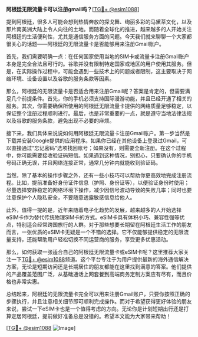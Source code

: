 **阿根廷无限流量卡可以注册gmail吗？**[[TG💪+ @esim1088](https://t.me/s/esim1088)]

提到阿根廷，很多人可能会想到热情奔放的探戈舞、绚丽多彩的马黛茶文化，以及那片南美洲大陆上令人向往的土地。而随着全球化的推进，越来越多的人开始关注阿根廷的生活便利性，尤其是通信服务方面的问题。今天我们就来聊聊一个大家都很关心的话题——阿根廷的无限流量卡是否能够用来注册Gmail账户。

首先，我们需要明确一点：在任何国家使用当地的SIM卡或流量卡注册Gmail账户本身是完全合法且可行的。谷歌并没有限制特定国家或地区的用户使用其服务。但是，在实际操作过程中，可能会遇到一些技术上的问题或者限制，这主要取决于网络环境、设备设置以及谷歌的服务条款等因素。

那么，阿根廷的无限流量卡是否适合用来注册Gmail呢？答案是肯定的，但需要满足几个前提条件。首先，你的手机必须支持国际漫游功能，并且已经开通了相关的服务。其次，你需要确保所使用的阿根廷无限流量卡提供的网络质量足够稳定，以保证整个注册过程顺利进行。最后，也是非常重要的一点，就是遵守当地法律法规以及谷歌的服务条款，避免出现不必要的麻烦。

接下来，我们具体来说说如何用阿根廷无限流量卡注册Gmail账户。第一步当然是下载并安装Google提供的应用程序。如果你已经在其他设备上登录过Gmail，可以直接通过“忘记密码”选项找回账号；如果没有，则需要全新注册。在这个过程中，你可能需要接收验证码短信。如果遇到这种情况，别担心，只要确认你的手机号码正确无误，并且网络连接正常，通常几分钟内就能收到验证码。

当然，除了基本的操作步骤之外，还有一些小技巧可以帮助你更高效地完成注册流程。比如，提前准备好身份证件信息（护照、身份证等），以便验证身份时使用；尽量选择安静稳定的网络环境下操作，减少因信号波动导致的失败几率；同时也要注意保护个人隐私安全，不要随意透露敏感信息给他人。

此外，值得一提的是，近年来随着电子化趋势的发展，越来越多的人开始选择eSIM卡作为替代传统物理SIM卡的方式。eSIM卡具有体积小巧、兼容性强等优点，特别适合经常跨国旅行的人群。对于那些想要长期留在阿根廷生活工作的朋友而言，一张优质的eSIM卡无疑是一个不错的选择。它不仅能够提供稳定的无限流量支持，还能帮助用户轻松切换不同运营商的服务，享受更多优惠活动。

那么，如何获取一张适合自己的阿根廷无限流量卡或eSIM卡呢？这里推荐大家关注一下[TG💪+ @esim1088](https://t.me/s/esim1088)频道。这个平台专注于为用户提供最新的海外通信解决方案，无论是短期访问还是长期居住的朋友都能在这里找到满意的答案。他们提供的产品覆盖范围广泛，从基础通话上网套餐到高端商务定制方案应有尽有，而且价格也非常实惠。

总结起来，阿根廷的无限流量卡完全可以用来注册Gmail账户，只要你按照正确的步骤执行，并且注意相关细节即可顺利完成操作。而对于希望获得更好体验的朋友来说，尝试一下eSIM卡也是一个值得考虑的方向。无论你是计划短期出行还是打算定居阿根廷，提前做好准备总是没错的。希望本文能为大家带来帮助！

[[TG💪+ @esim1088](https://t.me/s/esim1088) ![Image](https://i.postimg.cc/4NQfJmqS/Snipaste-2025-05-13-00-14-12.png)]